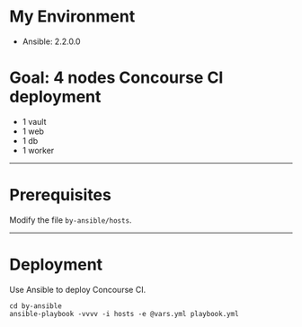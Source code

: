 # My Environment

* Ansible: 2.2.0.0

# Goal: 4 nodes Concourse CI deployment

* 1 vault
* 1 web
* 1 db
* 1 worker

---

# Prerequisites

Modify the file `by-ansible/hosts`.

---

# Deployment

Use Ansible to deploy Concourse CI.

```
cd by-ansible
ansible-playbook -vvvv -i hosts -e @vars.yml playbook.yml 
```
